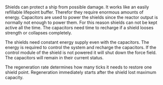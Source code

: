 Shields can protect a ship from possible damage.
It works like an easily refillable lifepoint buffer.
Therefor they require enormous amounts of energy.
Capacitors are used to power the shields since the reactor output is normally not enough to power them.
For this reason shields can not be kept active all the time.
The capacitors need time to recharge if a shield looses strength or collapses completely.

The shields need constant energy supply even with the capacitors.
The energy is required to control the system and recharge the capacitors.
If the control module of the shield is not powered it will shut down the force field.
The capacitors will remain in their current status.

The regeneration rate determines how many ticks it needs to restore one shield point.
Regeneration immediately starts after the shield lost maximum capacity.
